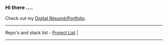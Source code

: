 
### Hi there ....

Check out my [Digital Résumé/Portfolio](https://sandfordae.github.io/).

***
Repo's and stack list - [Project List](https://github.com/SandfordAE/Aluminium) |

***
